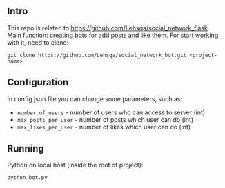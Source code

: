 ## Intro

This repo is related to https://github.com/Lehsqa/social_network_flask. Main function: creating bots for add posts and
like them. For start working with it, need to clone:

```
git clone https://github.com/Lehsqa/social_network_bot.git <project-name>
```

## Configuration

In config.json file you can change some parameters, such as:

- `number_of_users` - number of users who can access to server (int)
- `max_posts_per_user` - number of posts which user can do (int)
- `max_likes_per_user` - number of likes which user can do (int)

## Running

Python on local host (inside the root of project):

```sh
python bot.py
```